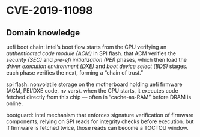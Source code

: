 # CVE-2019-11098

## Domain knowledge

uefi boot chain: intel’s boot flow starts from the CPU verifying an *authenticated code module (ACM)* in SPI flash. that ACM verifies the *security (SEC)* and *pre-efi initialization (PEI)* phases, which then load the *driver execution environment (DXE)* and *boot device select (BDS)* stages. each phase verifies the next, forming a “chain of trust.”

spi flash: nonvolatile storage on the motherboard holding uefi firmware (ACM, PEI/DXE code, nv vars). when the CPU starts, it executes code fetched directly from this chip — often in “cache-as-RAM” before DRAM is online.

bootguard: intel mechanism that enforces signature verification of firmware components, relying on SPI reads for integrity checks before execution. but if firmware is fetched twice, those reads can become a TOCTOU window.


